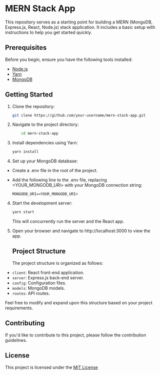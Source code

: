 # MERN Stack App

This repository serves as a starting point for building a MERN (MongoDB, Express.js, React, Node.js) stack application. It includes a basic setup with instructions to help you get started quickly.

## Prerequisites

Before you begin, ensure you have the following tools installed:

- [Node.js](https://nodejs.org/)
- [Yarn](https://yarnpkg.com/)
- [MongoDB](https://www.mongodb.com/try/download/community)

## Getting Started

1. Clone the repository:

   ```bash
   git clone https://github.com/your-username/mern-stack-app.git
    ```
2. Navigate to the project directory:

    ```bash 
        cd mern-stack-app
    ```
3. Install dependencies using Yarn:

    ```bash
    yarn install
    ```
4. Set up your MongoDB database:

* Create a .env file in the root of the project.

* Add the following line to the .env file, replacing <YOUR_MONGODB_URI> with your MongoDB connection string:

    ```env
    MONGODB_URI=<YOUR_MONGODB_URI>
    ```
4. Start the development server:

    ```bash
    yarn start
    ```

    This will concurrently run the server and the React app.

5. Open your browser and navigate to http://localhost:3000 to view the app.

    ## Project Structure

    The project structure is organized as follows:

* `client`: React front-end application.
* `server`: Express.js back-end server.
* `config`: Configuration files.
* `models`: MongoDB models.
* `routes`: API routes.

Feel free to modify and expand upon this structure based on your project requirements.

## Contributing

If you'd like to contribute to this project, please follow the contribution guidelines.

## License
This project is licensed under the [MIT License](https://chat.openai.com/c/LICENSE)
